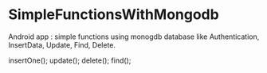 # SimpleFunctionsWithMongodb 

Android app : simple functions using monogdb database like  Authentication, InsertData, Update, Find, Delete.

insertOne();
update();
delete();
find();

